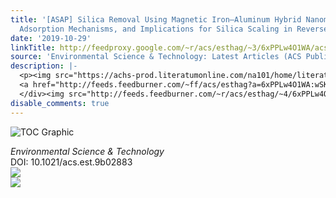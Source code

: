 ```yaml
---
title: '[ASAP] Silica Removal Using Magnetic Iron–Aluminum Hybrid Nanomaterials: Measurements,
  Adsorption Mechanisms, and Implications for Silica Scaling in Reverse Osmosis'
date: '2019-10-29'
linkTitle: http://feedproxy.google.com/~r/acs/esthag/~3/6xPPLw4O1WA/acs.est.9b02883
source: 'Environmental Science & Technology: Latest Articles (ACS Publications)'
description: |-
  <p><img src="https://achs-prod.literatumonline.com/na101/home/literatum/publisher/achs/journals/content/esthag/0/esthag.ahead-of-print/acs.est.9b02883/20191029/images/medium/es9b02883_0001.gif" alt="TOC Graphic"/></p><div><cite>Environmental Science & Technology</cite></div><div>DOI: 10.1021/acs.est.9b02883</div><div class="feedflare">
  <a href="http://feeds.feedburner.com/~ff/acs/esthag?a=6xPPLw4O1WA:wSKTULdpH0M:yIl2AUoC8zA"><img src="http://feeds.feedburner.com/~ff/acs/esthag?d=yIl2AUoC8zA" border="0"></img></a>
  </div><img src="http://feeds.feedburner.com/~r/acs/esthag/~4/6xPPLw4O1WA" ...
disable_comments: true
---
```

<p><img src="https://achs-prod.literatumonline.com/na101/home/literatum/publisher/achs/journals/content/esthag/0/esthag.ahead-of-print/acs.est.9b02883/20191029/images/medium/es9b02883_0001.gif" alt="TOC Graphic"/></p><div><cite>Environmental Science & Technology</cite></div><div>DOI: 10.1021/acs.est.9b02883</div><div class="feedflare">
<a href="http://feeds.feedburner.com/~ff/acs/esthag?a=6xPPLw4O1WA:wSKTULdpH0M:yIl2AUoC8zA"><img src="http://feeds.feedburner.com/~ff/acs/esthag?d=yIl2AUoC8zA" border="0"></img></a>
</div><img src="http://feeds.feedburner.com/~r/acs/esthag/~4/6xPPLw4O1WA" ...